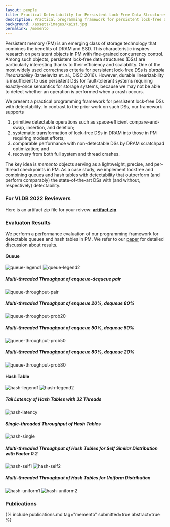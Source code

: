 ```yaml
---
layout: people
title: Practical Detectability for Persistent Lock-Free Data Structures
description: Practical programming framework for persistent lock-free DSs with detectability
background: /assets/images/kaist.jpg
permalink: /memento
---
```


Persistent memory (PM) is an emerging class of storage technology
that combines the benefits of DRAM and SSD. This characteristic
inspires research on persistent objects in PM with fine-grained
concurrency control. Among such objects, persistent lock-free data
structures (DSs) are particularly interesting thanks to their efficiency and scalability. One of the most widely used correctness criteria for persistent lock-free DSs is *durable linearizability* (Izraelevitz
et. al., DISC 2016). However, durable linearizability is insufficient to
use persistent DSs for fault-tolerant systems requiring exactly-once
semantics for storage systems, because we may not be able to detect
whether an operation is performed when a crash occurs.

We present a practical programming framework for persistent
lock-free DSs with detectability. In contrast to the prior work on
such DSs, our framework supports

1. primitive detectable operations such as space-efficient compare-and-swap, insertion, and deletion;
1. systematic transformation of lock-free DSs in DRAM into those in PM requiring modest efforts;
1. comparable performance with non-detectable DSs by DRAM scratchpad optimization; and
1. recovery from both full system and thread crashes.

The key idea is *memento* objects serving as a lightweight, precise, and
per-thread checkpoints in PM. As a case study, we implement lockfree and combining queues and hash tables with detectability that
outperform (and perform comparably) the state-of-the-art DSs with
(and without, respectively) detectability.

### For VLDB 2022 Reviewers

Here is an artifact zip file for your reivew: **[artifact.zip](https://drive.google.com/file/d/1S2sZW4Mf27wYHiGFD0y8KnWb4s6-q7IZ/view?usp=sharing)**

### Evaluaton Results

We perform a performance evaluation of our programming framework for detectable queues and hash tables in PM.
We refer to our [paper](https://drive.google.com/file/d/1QU58FU-B_dxsMqzmNK6rCBzwwUcKtpLx/view?usp=sharing) for detailed discussion about results.

#### Queue

![queue-legend1](assets/images/paper/memento/queue-legend1.svg)
![queue-legend2](assets/images/paper/memento/queue-legend2.svg)

##### Multi-threaded Throughput of enqueue-dequeue pair
![queue-throughput-pair](assets/images/paper/memento/queue-throughput-pair.svg)

##### Multi-threaded Throughput of enqueue 20%, dequeue 80%
![queue-throughput-prob20](assets/images/paper/memento/queue-throughput-prob20.svg)

##### Multi-threaded Throughput of enqueue 50%, dequeue 50%
![queue-throughput-prob50](assets/images/paper/memento/queue-throughput-prob50.svg)

##### Multi-threaded Throughput of enqueue 80%, dequeue 20%
![queue-throughput-prob80](assets/images/paper/memento/queue-throughput-prob80.svg)


#### Hash Table

![hash-legend1](assets/images/paper/memento/hash-legend1.svg)
![hash-legend2](assets/images/paper/memento/hash-legend2.svg)

##### Tail Latency of Hash Tables with 32 Threads
![hash-latency](assets/images/paper/memento/hash-latency-multi32-uniform.svg)

##### Single-threaded Throughput of Hash Tables
![hash-single](assets/images/paper/memento/hash-throughput-single.svg)

##### Multi-threaded Throughput of Hash Tables for Self Similar Distribution with Factor 0.2
![hash-self1](assets/images/paper/memento/hash-throughput-multi-self-similar-0.2_1.svg)
![hash-self2](assets/images/paper/memento/hash-throughput-multi-self-similar-0.2_2.svg)

##### Multi-threaded Throughput of Hash Tables for Uniform Distribution
![hash-uniform1](assets/images/paper/memento/hash-throughput-multi-uniform1.svg)
![hash-uniform2](assets/images/paper/memento/hash-throughput-multi-uniform2.svg)

### Publications

{% include publications.md tag="memento" submitted=true abstract=true %}

